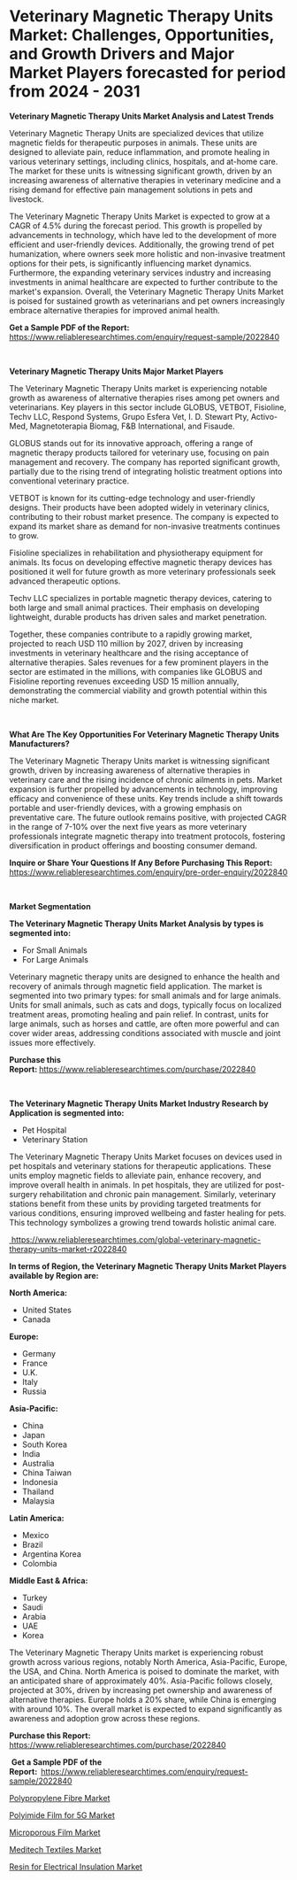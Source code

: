 <p><h1>Veterinary Magnetic Therapy Units Market: Challenges, Opportunities, and Growth Drivers and Major Market Players forecasted for period from 2024 - 2031</h1></p><p><strong>Veterinary Magnetic Therapy Units Market Analysis and Latest Trends</strong></p>
<p><p>Veterinary Magnetic Therapy Units are specialized devices that utilize magnetic fields for therapeutic purposes in animals. These units are designed to alleviate pain, reduce inflammation, and promote healing in various veterinary settings, including clinics, hospitals, and at-home care. The market for these units is witnessing significant growth, driven by an increasing awareness of alternative therapies in veterinary medicine and a rising demand for effective pain management solutions in pets and livestock.</p><p>The Veterinary Magnetic Therapy Units Market is expected to grow at a CAGR of 4.5% during the forecast period. This growth is propelled by advancements in technology, which have led to the development of more efficient and user-friendly devices. Additionally, the growing trend of pet humanization, where owners seek more holistic and non-invasive treatment options for their pets, is significantly influencing market dynamics. Furthermore, the expanding veterinary services industry and increasing investments in animal healthcare are expected to further contribute to the market's expansion. Overall, the Veterinary Magnetic Therapy Units Market is poised for sustained growth as veterinarians and pet owners increasingly embrace alternative therapies for improved animal health.</p></p>
<p><strong>Get a Sample PDF of the Report:&nbsp;</strong> <a href="https://www.reliableresearchtimes.com/enquiry/request-sample/2022840?utm_campaign=1776&utm_medium=2&utm_source=Github&utm_content=ia&utm_term=28102024&utm_id=veterinary-magnetic-therapy-units">https://www.reliableresearchtimes.com/enquiry/request-sample/2022840</a></p>
<p>&nbsp;</p>
<p><strong>Veterinary Magnetic Therapy Units Major Market Players</strong></p>
<p><p>The Veterinary Magnetic Therapy Units market is experiencing notable growth as awareness of alternative therapies rises among pet owners and veterinarians. Key players in this sector include GLOBUS, VETBOT, Fisioline, Techv LLC, Respond Systems, Grupo Esfera Vet, I. D. Stewart Pty, Activo-Med, Magnetoterapia Biomag, F&B International, and Fisaude. </p><p>GLOBUS stands out for its innovative approach, offering a range of magnetic therapy products tailored for veterinary use, focusing on pain management and recovery. The company has reported significant growth, partially due to the rising trend of integrating holistic treatment options into conventional veterinary practice.</p><p>VETBOT is known for its cutting-edge technology and user-friendly designs. Their products have been adopted widely in veterinary clinics, contributing to their robust market presence. The company is expected to expand its market share as demand for non-invasive treatments continues to grow.</p><p>Fisioline specializes in rehabilitation and physiotherapy equipment for animals. Its focus on developing effective magnetic therapy devices has positioned it well for future growth as more veterinary professionals seek advanced therapeutic options.</p><p>Techv LLC specializes in portable magnetic therapy devices, catering to both large and small animal practices. Their emphasis on developing lightweight, durable products has driven sales and market penetration.</p><p>Together, these companies contribute to a rapidly growing market, projected to reach USD 110 million by 2027, driven by increasing investments in veterinary healthcare and the rising acceptance of alternative therapies. Sales revenues for a few prominent players in the sector are estimated in the millions, with companies like GLOBUS and Fisioline reporting revenues exceeding USD 15 million annually, demonstrating the commercial viability and growth potential within this niche market.</p></p>
<p>&nbsp;</p>
<p><strong>What Are The Key Opportunities For Veterinary Magnetic Therapy Units Manufacturers?</strong></p>
<p><p>The Veterinary Magnetic Therapy Units market is witnessing significant growth, driven by increasing awareness of alternative therapies in veterinary care and the rising incidence of chronic ailments in pets. Market expansion is further propelled by advancements in technology, improving efficacy and convenience of these units. Key trends include a shift towards portable and user-friendly devices, with a growing emphasis on preventative care. The future outlook remains positive, with projected CAGR in the range of 7-10% over the next five years as more veterinary professionals integrate magnetic therapy into treatment protocols, fostering diversification in product offerings and boosting consumer demand.</p></p>
<p><strong>Inquire or Share Your Questions If Any Before Purchasing This Report:</strong> <a href="https://www.reliableresearchtimes.com/enquiry/pre-order-enquiry/2022840?utm_campaign=1776&utm_medium=2&utm_source=Github&utm_content=ia&utm_term=28102024&utm_id=veterinary-magnetic-therapy-units">https://www.reliableresearchtimes.com/enquiry/pre-order-enquiry/2022840</a></p>
<p>&nbsp;</p>
<p><strong>Market Segmentation</strong></p>
<p><strong>The Veterinary Magnetic Therapy Units Market Analysis by types is segmented into:</strong></p>
<p><ul><li>For Small Animals</li><li>For Large Animals</li></ul></p>
<p><p>Veterinary magnetic therapy units are designed to enhance the health and recovery of animals through magnetic field application. The market is segmented into two primary types: for small animals and for large animals. Units for small animals, such as cats and dogs, typically focus on localized treatment areas, promoting healing and pain relief. In contrast, units for large animals, such as horses and cattle, are often more powerful and can cover wider areas, addressing conditions associated with muscle and joint issues more effectively.</p></p>
<p><strong>Purchase this Report:&nbsp;</strong><a href="https://www.reliableresearchtimes.com/purchase/2022840?utm_campaign=1776&utm_medium=2&utm_source=Github&utm_content=ia&utm_term=28102024&utm_id=veterinary-magnetic-therapy-units">https://www.reliableresearchtimes.com/purchase/2022840</a></p>
<p>&nbsp;</p>
<p><strong>The Veterinary Magnetic Therapy Units Market Industry Research by Application is segmented into:</strong></p>
<p><ul><li>Pet Hospital</li><li>Veterinary Station</li></ul></p>
<p><p>The Veterinary Magnetic Therapy Units Market focuses on devices used in pet hospitals and veterinary stations for therapeutic applications. These units employ magnetic fields to alleviate pain, enhance recovery, and improve overall health in animals. In pet hospitals, they are utilized for post-surgery rehabilitation and chronic pain management. Similarly, veterinary stations benefit from these units by providing targeted treatments for various conditions, ensuring improved wellbeing and faster healing for pets. This technology symbolizes a growing trend towards holistic animal care.</p></p>
<p><a href="https://www.reliableresearchtimes.com/global-veterinary-magnetic-therapy-units-market-r2022840?utm_campaign=1776&utm_medium=2&utm_source=Github&utm_content=ia&utm_term=28102024&utm_id=veterinary-magnetic-therapy-units">&nbsp;https://www.reliableresearchtimes.com/global-veterinary-magnetic-therapy-units-market-r2022840</a></p>
<p><strong>In terms of Region, the Veterinary Magnetic Therapy Units Market Players available by Region are:</strong></p>
<p>
    <p> <strong> North America: </strong>
        <ul>
            <li>United States</li>
            <li>Canada</li>
        </ul>
        </p> 
    <p> <strong> Europe: </strong>
        <ul>
            <li>Germany</li>
            <li>France</li>
            <li>U.K.</li>
            <li>Italy</li>
            <li>Russia</li>
        </ul>
        </p> 
    <p> <strong> Asia-Pacific: </strong>
        <ul>
            <li>China</li>
            <li>Japan</li>
            <li>South Korea</li>
            <li>India</li>
            <li>Australia</li>
            <li>China Taiwan</li>
            <li>Indonesia</li>
            <li>Thailand</li>
            <li>Malaysia</li>
        </ul>
        </p> 
    <p> <strong> Latin America: </strong>
        <ul>
            <li>Mexico</li>
            <li>Brazil</li>
            <li>Argentina Korea</li>
            <li>Colombia</li>
        </ul>
        </p> 
    <p> <strong> Middle East & Africa: </strong>
        <ul>
            <li>Turkey</li>
            <li>Saudi</li>
            <li>Arabia</li>
            <li>UAE</li>
            <li>Korea</li>
        </ul>
    </p>
    </p>
<p><p>The Veterinary Magnetic Therapy Units market is experiencing robust growth across various regions, notably North America, Asia-Pacific, Europe, the USA, and China. North America is poised to dominate the market, with an anticipated share of approximately 40%. Asia-Pacific follows closely, projected at 30%, driven by increasing pet ownership and awareness of alternative therapies. Europe holds a 20% share, while China is emerging with around 10%. The overall market is expected to expand significantly as awareness and adoption grow across these regions.</p></p>
<p><strong>Purchase this Report: </strong><a href="https://www.reliableresearchtimes.com/purchase/2022840?utm_campaign=1776&utm_medium=2&utm_source=Github&utm_content=ia&utm_term=28102024&utm_id=veterinary-magnetic-therapy-units">https://www.reliableresearchtimes.com/purchase/2022840</a></p>
<p>&nbsp;<strong>Get a Sample PDF of the Report:&nbsp;&nbsp;</strong><a href="https://www.reliableresearchtimes.com/enquiry/request-sample/2022840?utm_campaign=1776&utm_medium=2&utm_source=Github&utm_content=ia&utm_term=28102024&utm_id=veterinary-magnetic-therapy-units">https://www.reliableresearchtimes.com/enquiry/request-sample/2022840</a></p>
<p><strong></strong></p>
<p><p><a href="https://www.linkedin.com/pulse/polypropylene-fibre-market-ecosystem-competitive-landscape-strategic-ekn2c?utm_campaign=1776&utm_medium=2&utm_source=Github&utm_content=ia&utm_term=28102024&utm_id=veterinary-magnetic-therapy-units">Polypropylene Fibre Market</a></p><p><a href="https://www.linkedin.com/pulse/influencing-factors-polyimide-film-5g-market-insights-growth-jcqbc?utm_campaign=1776&utm_medium=2&utm_source=Github&utm_content=ia&utm_term=28102024&utm_id=veterinary-magnetic-therapy-units">Polyimide Film for 5G Market</a></p><p><a href="https://www.linkedin.com/pulse/microporous-film-market-global-regional-analysis-focus-region-j0fhe?utm_campaign=1776&utm_medium=2&utm_source=Github&utm_content=ia&utm_term=28102024&utm_id=veterinary-magnetic-therapy-units">Microporous Film Market</a></p><p><a href="https://www.linkedin.com/pulse/regulatory-landscape-its-influence-global-meditech-textiles-market-wudne?utm_campaign=1776&utm_medium=2&utm_source=Github&utm_content=ia&utm_term=28102024&utm_id=veterinary-magnetic-therapy-units">Meditech Textiles Market</a></p><p><a href="https://www.linkedin.com/pulse/resin-electrical-insulation-market-research-report-forecast-growth-ouaxe?utm_campaign=1776&utm_medium=2&utm_source=Github&utm_content=ia&utm_term=28102024&utm_id=veterinary-magnetic-therapy-units">Resin for Electrical Insulation Market</a></p></p>
